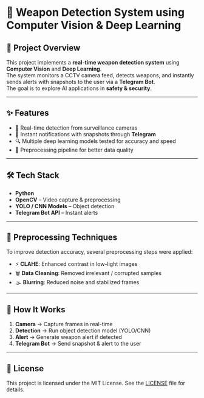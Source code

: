 # 🔫 Weapon Detection System using Computer Vision & Deep Learning  

## 📌 Project Overview  
This project implements a **real-time weapon detection system** using **Computer Vision** and **Deep Learning**.  
The system monitors a CCTV camera feed, detects weapons, and instantly sends alerts with snapshots to the user via a **Telegram Bot**.  
The goal is to explore AI applications in **safety & security**.  

---

## ✨ Features  
- 🎥 Real-time detection from surveillance cameras  
- 📩 Instant notifications with snapshots through **Telegram**  
- 🔍 Multiple deep learning models tested for accuracy and speed  
- 🧹 Preprocessing pipeline for better data quality  

---

## 🛠 Tech Stack  
- **Python**  
- **OpenCV** – Video capture & preprocessing  
- **YOLO / CNN Models** – Object detection  
- **Telegram Bot API** – Instant alerts  

---

## 🧪 Preprocessing Techniques  
To improve detection accuracy, several preprocessing steps were applied:  
- ⚡ **CLAHE**: Enhanced contrast in low-light images  
- 🗑️ **Data Cleaning**: Removed irrelevant / corrupted samples  
- 🌫️ **Blurring**: Reduced noise and stabilized frames  

---

## 🚀 How It Works  
1. **Camera** → Capture frames in real-time  
2. **Detection** → Run object detection model (YOLO/CNN)  
3. **Alert** → Generate weapon alert if detected  
4. **Telegram Bot** → Send snapshot & alert to the user  

---

## 📜 License

This project is licensed under the MIT License. See the [LICENSE](LICENSE) file for details.


